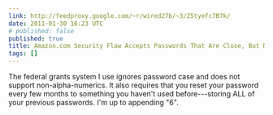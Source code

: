 ```yaml
---
link: http://feedproxy.google.com/~r/wired27b/~3/Z5tyefc7B7k/
date: 2011-01-30 16:23 UTC
# published: false
published: true
title: Amazon.com Security Flaw Accepts Passwords That Are Close, But Not Exact
tags: []
---
```


The federal grants system I use ignores password case and does not support non-alpha-numerics. It also requires that you reset your password every few months to something you haven't used before---storing ALL of your previous passwords. I'm up to appending "6".
